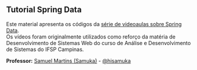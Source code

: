 ## Tutorial Spring Data

Este material apresenta os códigos da [série de videoaulas sobre Spring Data](https://www.youtube.com/playlist?list=PL3ZslI15yo2og0b5V4sA68VMPf5BIJejp).<br/>
Os vídeos foram originalmente utilizados como reforço da matéria de Desenvolvimento de Sistemas Web do curso de Análise e Desenvolvimento de Sistemas do IFSP Campinas.

**Professor:** [Samuel Martins (Samuka)](http://hisamuka.github.io/) - [@hisamuka](https://github.com/hisamuka)
